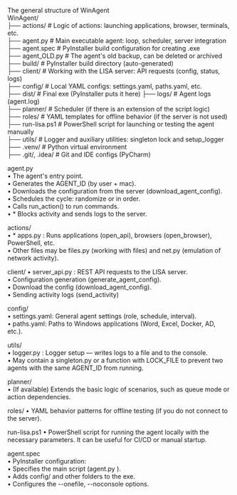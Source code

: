 The general structure of WinAgent  
WinAgent/  
├── actions/ # Logic of actions: launching applications, browser, terminals, etc.  
├── agent.py # Main executable agent: loop, scheduler, server integration  
├── agent.spec # PyInstaller build configuration for creating .exe  
├── agent_OLD.py # The agent's old backup, can be deleted or archived  
├── build/ # PyInstaller build directory (auto-generated)  
├── client/ # Working with the LISA server: API requests (config, status, logs)  
├── config/ # Local YAML configs: settings.yaml, paths.yaml, etc.   
├── dist/ # Final exe (PyInstaller puts it here)
├── logs/ # Agent logs (agent.log)  
├── planner/ # Scheduler (if there is an extension of the script logic)  
├── roles/ # YAML templates for offline behavior (if the server is not used)  
├── run-lisa.ps1 # PowerShell script for launching or testing the agent manually  
├── utils/ # Logger and auxiliary utilities: singleton lock and setup_logger  
├── .venv/ # Python virtual environment  
├── .git/, .idea/ # Git and IDE configs (PyCharm)

agent.py  
• The agent's entry point.   
• Generates the AGENT_ID (by user + mac).  
• Downloads the configuration from the server (download_agent_config).  
• Schedules the cycle: randomize or in order.  
• Calls run_action() to run commands.  
• * Blocks activity and sends logs to the server.

actions/  
• * apps.py : Runs applications (open_api), browsers (open_browser), PowerShell, etc.  
• Other files may be files.py (working with files) and net.py (emulation of network activity).

client/
• server_api.py : REST API requests to the LISA server.  
• Configuration generation (generate_agent_config).  
• Download the config (download_agent_config).  
• Sending activity logs (send_activity)

config/  
• settings.yaml: General agent settings (role, schedule, interval).  
• paths.yaml: Paths to Windows applications (Word, Excel, Docker, AD, etc.).

utils/  
• logger.py : Logger setup — writes logs to a file and to the console.  
• May contain a singleton.py or a function with LOCK_FILE to prevent two agents with the same AGENT_ID from running.

planner/   
• (If available) Extends the basic logic of scenarios, such as queue mode or action dependencies.  

roles/
• YAML behavior patterns for offline testing (if you do not connect to the server).

 run-lisa.ps1
• PowerShell script for running the agent locally with the necessary parameters.
It can be useful for CI/CD or manual startup.


agent.spec  
• PyInstaller configuration:  
• Specifies the main script (agent.py ).  
• Adds config/ and other folders to the exe.  
• Configures the --onefile, --noconsole options.  